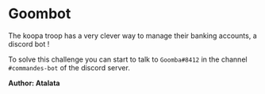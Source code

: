 # Goombot

The koopa troop has a very clever way to manage their banking accounts, a discord bot !

To solve this challenge you can start to talk to `Goomba#8412` in the channel `#commandes-bot` of the discord server.

**Author: Atalata**